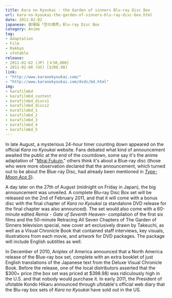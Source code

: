 ```yaml
---
title: Kara no Kyoukai - the Garden of sinners Blu-ray Disc Box
url: kara-no-kyoukai-the-garden-of-sinners-blu-ray-disc-box.html
date: 2011-02-02
japanese: 劇場版「空の境界」Blu-ray Disc Box
category: Anime
tag:
- Adaptation
- Film
- Rakkyo
- ufotable
release:
- 2011-02-02 (JP) [￥50,000]
- 2011-02-08 (US) [$398.98]
link:
- "http://www.karanokyoukai.com/"
- "http://www.karanokyoukai.com/dvdz/bd.html"
img:
- karafilmbd
- karafilmbd_content
- karafilmbd_discs1
- karafilmbd_discs2
- karafilmbd_1
- karafilmbd_2
- karafilmbd_3
- karafilmbd_4
- karafilmbd_5
---
```


In late August, a mysterious 24-hour timer counting down appeared on the official *Kara no Kyoukai* website. Fans debated what kind of announcement awaited the public at the end of the countdown, some say it's the anime adaptation of "[Mirai Fukuin](kara-no-kyoukai-mirai-fukuin.html)," others think it's about a Blue-ray disc (those who were more observation declared that the announcement, which turned out to be about the Blue-ray Disc, had already been mentioned in [*Type-Moon Ace 5*](type-moon-ace-vol-5.html)).

A day later on the 27th of August (midnight on Friday in Japan), the big announcement was unveiled. A complete Blu-ray Disc Box set will be released on the 2nd of February 2011, and that it will come with a bonus disc with the final chapter of *Kara no Kyoukai* (a standalone DVD release for the final chapter was also announced). The set would also come with a 60-minute edited *Remix - Gate of Seventh Heaven-* compilation of the first six films and the 50-minute Retracing All Seven Chapters of The Garden of Sinners television special, new cover art exclusively drawn by Takeuchi, as well as a Visual Chronicle Book that contained staff interviews, key visuals, illustrations from each movie, and artwork for DVD packages. The package will include English subtitles as well.

In December of 2010, Aniplex of America announced that a North America release of the Blue-ray box set, complete with an extra booklet of just English translations of the Japanese text from the Deluxe Visual Chronicle Book. Before the release, one of the local distributors asserted that the $300+ price (the box set was priced at $398.98) was ridiculously high in the U.S. and that nobody would purchase it. In early 2011, the President of ufotable Kondo Hikaru announced through ufotable's official web diary that the Blu-ray box sets of *Kara no Kyoukai* have sold out in the US.